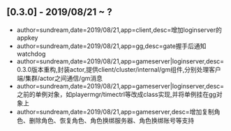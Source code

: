 ## [0.3.0] - 2019/08/21 ~ ?
* author=sundream,date=2019/08/21,app=client,desc=增加loginserver的appkey
* author=sundream,date=2019/08/21,app=gg,desc=gate握手后通知watchdog
* author=sundream,date=2019/08/21,app=gameserver|loginserver,desc=0.3.0版本重构,封装actor,提供client/cluster/internal/gm组件,分别处理客户端/集群/actor之间通信/gm消息
* author=sundream,date=2019/08/21,app=gameserver|loginserver,desc=之前的单例对象，如playermgr/timectrl等改成class实现,并将单例挂在gg对象上
* author=sundream,date=2019/08/21,app=gameserver,desc=增加复制角色、删除角色、恢复角色、角色换绑服务器、角色换绑账号等支持
